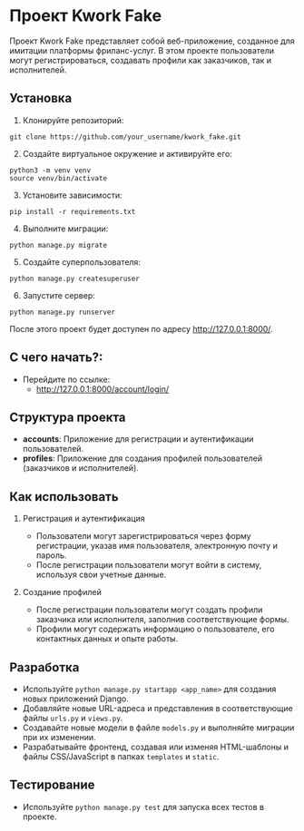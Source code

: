 # Проект Kwork Fake

Проект Kwork Fake представляет собой веб-приложение, созданное для имитации платформы фриланс-услуг. В этом проекте пользователи могут регистрироваться, создавать профили как заказчиков, так и исполнителей.<br>

## Установка

1. Клонируйте репозиторий:
```
git clone https://github.com/your_username/kwork_fake.git

```
2. Создайте виртуальное окружение и активируйте его:
```
python3 -m venv venv
source venv/bin/activate
```
3. Установите зависимости:
```
pip install -r requirements.txt

```
4. Выполните миграции:
```
python manage.py migrate

```
5. Создайте суперпользователя:
```
python manage.py createsuperuser
```
6. Запустите сервер:
```
python manage.py runserver
```
После этого проект будет доступен по адресу http://127.0.0.1:8000/.

## С чего начать?:
- Перейдите по ссылке:
  - http://127.0.0.1:8000/account/login/

## Структура проекта

- **accounts**: Приложение для регистрации и аутентификации пользователей.
- **profiles**: Приложение для создания профилей пользователей (заказчиков и исполнителей).


## Как использовать

1. Регистрация и аутентификация
    - Пользователи могут зарегистрироваться через форму регистрации, указав имя пользователя, электронную почту и пароль.
    - После регистрации пользователи могут войти в систему, используя свои учетные данные.

2. Создание профилей
    - После регистрации пользователи могут создать профили заказчика или исполнителя, заполнив соответствующие формы.
    - Профили могут содержать информацию о пользователе, его контактных данных и опыте работы.


## Разработка

- Используйте `python manage.py startapp <app_name>` для создания новых приложений Django.
- Добавляйте новые URL-адреса и представления в соответствующие файлы `urls.py` и `views.py`.
- Создавайте новые модели в файле `models.py` и выполняйте миграции при их изменении.
- Разрабатывайте фронтенд, создавая или изменяя HTML-шаблоны и файлы CSS/JavaScript в папках `templates` и `static`.

## Тестирование

- Используйте `python manage.py test` для запуска всех тестов в проекте.
